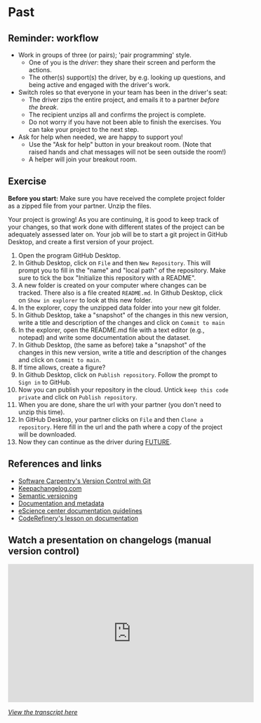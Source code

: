 # Past

## Reminder: workflow

- Work in groups of three (or pairs); 'pair programming' style.
  - One of you is the _driver_: they share their screen and perform the actions.
  - The other(s) support(s) the driver, by e.g. looking up questions, and being
    active and engaged with the driver's work.
- Switch roles so that everyone in your team has been in the driver's seat:
  - The driver zips the entire project, and emails it to a partner *before the
    break*.
  - The recipient unzips all and confirms the project is complete.
  - Do not worry if you have not been able to finish the exercises. You can take
    your project to the next step.
- Ask for help when needed, we are happy to support you!
  - Use the "Ask for help" button in your breakout room. (Note that raised hands
    and chat messages will not be seen outside the room!)
  - A helper will join your breakout room.

## Exercise

**Before you start:** Make sure you have received the complete project folder as
a zipped file from your partner. Unzip the files.

Your project is growing! As you are continuing, it is good to keep track of your
changes, so that work done with different states of the project can be
adequately assessed later on. Your job will be to start a git project in GitHub Desktop, and create a first version of your project.

1. Open the program GitHub Desktop.
1. In Github Desktop, click on `File` and then `New Repository`. This will prompt you to fill in the "name" and "local path" of the repository. Make sure to tick the box "Initialize this repository with a README".
1. A new folder is created on your computer where changes can be tracked. There also is a file created `README.md`. In Github Desktop, click on `Show in explorer` to look at this new folder.
1. In the explorer, copy the unzipped data folder into your new git folder.
1. In Github Desktop, take a "snapshot" of the changes in this new version, write a title and description of the changes and click on `Commit to main`
1. In the explorer, open the README.md file with a text editor (e.g., notepad) and write some documentation about the dataset.
1. In Github Desktop, (the same as before) take a "snapshot" of the changes in this new version, write a title and description of the changes and click on `Commit to main`.
1. If time allows, create a figure?
1. In Github Desktop, click on `Publish repository`. Follow the prompt to `Sign in` to GitHub.
1. Now you can publish your repository in the cloud. Untick `keep this code private` and click on `Publish repository`.
1. When you are done, share the url with your partner (you don't need to unzip this time).
1. In GitHub Desktop, your partner clicks on `File` and then `Clone a repository`. Here fill in the url and the path where a copy of the project will be downloaded.
1. Now they can continue as the driver during [FUTURE](future.md).


## References and links

- [Software Carpentry's Version Control with Git](https://swcarpentry.github.io/git-novice/)
- [Keepachangelog.com](https://keepachangelog.com/en/1.0.0/)
- [Semantic versioning](https://semver.org/spec/v2.0.0.html)
- [Documentation and metadata](https://the-turing-way.netlify.app/reproducible-research/rdm/rdm-metadata.html)
- [eScience center documentation guidelines](https://guide.esciencecenter.nl/#/best_practices/documentation)
- [CodeRefinery's lesson on documentation](https://coderefinery.github.io/documentation/)

## Watch a presentation on changelogs (manual version control)

<iframe width="560" height="315" src="https://www.youtube.com/embed/7GhMCBZG10s" title="YouTube video player" frameborder="0" allow="accelerometer; autoplay; clipboard-write; encrypted-media; gyroscope; picture-in-picture" allowfullscreen></iframe>

_[View the transcript here](../transcripts/project_history.md)_
